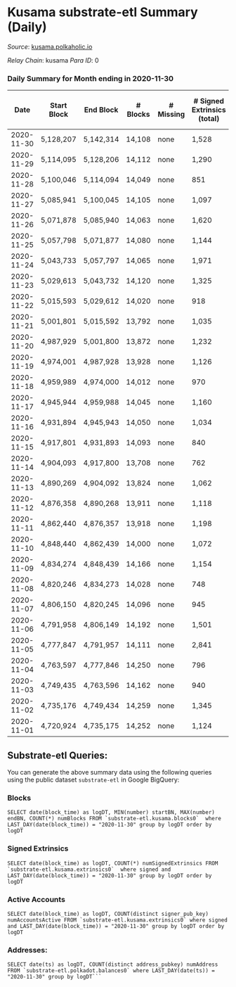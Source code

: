 # Kusama substrate-etl Summary (Daily)

_Source_: [kusama.polkaholic.io](https://kusama.polkaholic.io)

*Relay Chain*: kusama
*Para ID*: 0



### Daily Summary for Month ending in 2020-11-30


| Date | Start Block | End Block | # Blocks | # Missing | # Signed Extrinsics (total) | # Active Accounts | # Addresses with Balances | # Events | # Transfers | # XCM Transfers In | # XCM Transfers Out |
| ---- | ----------- | --------- | -------- | --------- | --------------------------- | ----------------- | ------------------------- | -------- | ----------- | ------------------ | ------------------- |
| 2020-11-30 | 5,128,207 | 5,142,314 | 14,108 | none  | 1,528 | 539 | 25,689 | 58,952 | 769 ($58,258,573.67) |   |   |
| 2020-11-29 | 5,114,095 | 5,128,206 | 14,112 | none  | 1,290 | 574 |  | 55,796 | 629 ($26,179,617.71) |   |   |
| 2020-11-28 | 5,100,046 | 5,114,094 | 14,049 | none  | 851 | 358 |  | 49,781 | 446 ($25,416,312.52) |   |   |
| 2020-11-27 | 5,085,941 | 5,100,045 | 14,105 | none  | 1,097 | 486 |  | 64,996 | 538 ($23,786,640.38) |   |   |
| 2020-11-26 | 5,071,878 | 5,085,940 | 14,063 | none  | 1,620 | 626 |  | 54,707 | 1,185 ($69,864,370.67) |   |   |
| 2020-11-25 | 5,057,798 | 5,071,877 | 14,080 | none  | 1,144 | 445 |  | 54,963 | 624 ($43,320,502.58) |   |   |
| 2020-11-24 | 5,043,733 | 5,057,797 | 14,065 | none  | 1,971 | 827 |  | 58,456 | 1,297 ($60,701,746.97) |   |   |
| 2020-11-23 | 5,029,613 | 5,043,732 | 14,120 | none  | 1,325 | 636 |  | 57,769 | 393 ($20,794,147.55) |   |   |
| 2020-11-22 | 5,015,593 | 5,029,612 | 14,020 | none  | 918 | 444 |  | 49,355 | 311 ($60,304,755.30) |   |   |
| 2020-11-21 | 5,001,801 | 5,015,592 | 13,792 | none  | 1,035 | 424 |  | 57,075 | 325 ($20,915,820.72) |   |   |
| 2020-11-20 | 4,987,929 | 5,001,800 | 13,872 | none  | 1,232 | 480 |  | 63,640 | 484 ($24,368,771.16) |   |   |
| 2020-11-19 | 4,974,001 | 4,987,928 | 13,928 | none  | 1,126 | 494 |  | 51,747 | 304 ($18,599,710.73) |   |   |
| 2020-11-18 | 4,959,989 | 4,974,000 | 14,012 | none  | 970 | 397 |  | 49,886 | 362 ($9,806,019.01) |   |   |
| 2020-11-17 | 4,945,944 | 4,959,988 | 14,045 | none  | 1,160 | 505 |  | 57,017 | 401 ($26,892,925.05) |   |   |
| 2020-11-16 | 4,931,894 | 4,945,943 | 14,050 | none  | 1,034 | 447 |  | 53,708 | 376 ($16,089,911.11) |   |   |
| 2020-11-15 | 4,917,801 | 4,931,893 | 14,093 | none  | 840 | 358 |  | 52,754 | 357 ($9,178,899.07) |   |   |
| 2020-11-14 | 4,904,093 | 4,917,800 | 13,708 | none  | 762 | 350 |  | 50,713 | 289 ($6,252,073.84) |   |   |
| 2020-11-13 | 4,890,269 | 4,904,092 | 13,824 | none  | 1,062 | 424 |  | 53,661 | 429 ($13,873,628.79) |   |   |
| 2020-11-12 | 4,876,358 | 4,890,268 | 13,911 | none  | 1,118 | 517 |  | 55,192 | 499 ($24,758,797.37) |   |   |
| 2020-11-11 | 4,862,440 | 4,876,357 | 13,918 | none  | 1,198 | 455 |  | 54,417 | 502 ($29,924,489.07) |   |   |
| 2020-11-10 | 4,848,440 | 4,862,439 | 14,000 | none  | 1,072 | 520 |  | 48,871 | 446 ($68,163,367.64) |   |   |
| 2020-11-09 | 4,834,274 | 4,848,439 | 14,166 | none  | 1,154 | 612 |  | 61,321 | 267 ($9,069,453.54) |   |   |
| 2020-11-08 | 4,820,246 | 4,834,273 | 14,028 | none  | 748 | 361 |  | 53,080 | 236 ($6,723,984.42) |   |   |
| 2020-11-07 | 4,806,150 | 4,820,245 | 14,096 | none  | 945 | 444 |  | 58,249 | 389 ($20,229,965.04) |   |   |
| 2020-11-06 | 4,791,958 | 4,806,149 | 14,192 | none  | 1,501 | 659 |  | 61,681 | 688 ($60,071,995.23) |   |   |
| 2020-11-05 | 4,777,847 | 4,791,957 | 14,111 | none  | 2,841 | 658 |  | 71,285 | 409 ($47,355,186.51) |   |   |
| 2020-11-04 | 4,763,597 | 4,777,846 | 14,250 | none  | 796 | 336 |  | 66,583 | 324 ($28,156,178.56) |   |   |
| 2020-11-03 | 4,749,435 | 4,763,596 | 14,162 | none  | 940 | 410 |  | 57,363 | 506 ($13,018,748.47) |   |   |
| 2020-11-02 | 4,735,176 | 4,749,434 | 14,259 | none  | 1,345 | 509 |  | 65,011 | 690 ($66,077,825.29) |   |   |
| 2020-11-01 | 4,720,924 | 4,735,175 | 14,252 | none  | 1,124 | 460 |  | 70,300 | 299 ($16,495,212.19) |   |   |

## Substrate-etl Queries:
You can generate the above summary data using the following queries using the public dataset `substrate-etl` in Google BigQuery:


### Blocks
```
SELECT date(block_time) as logDT, MIN(number) startBN, MAX(number) endBN, COUNT(*) numBlocks FROM `substrate-etl.kusama.blocks0`  where LAST_DAY(date(block_time)) = "2020-11-30" group by logDT order by logDT
```


### Signed Extrinsics
```
SELECT date(block_time) as logDT, COUNT(*) numSignedExtrinsics FROM `substrate-etl.kusama.extrinsics0`  where signed and LAST_DAY(date(block_time)) = "2020-11-30" group by logDT order by logDT
```


### Active Accounts
```
SELECT date(block_time) as logDT, COUNT(distinct signer_pub_key) numAccountsActive FROM `substrate-etl.kusama.extrinsics0` where signed and LAST_DAY(date(block_time)) = "2020-11-30" group by logDT order by logDT
```


### Addresses:
```
SELECT date(ts) as logDT, COUNT(distinct address_pubkey) numAddress FROM `substrate-etl.polkadot.balances0` where LAST_DAY(date(ts)) = "2020-11-30" group by logDT```

